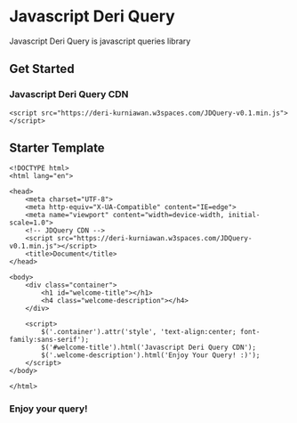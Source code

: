 # Javascript Deri Query
Javascript Deri Query is javascript queries library

## Get Started
### Javascript Deri Query CDN
  `<script src="https://deri-kurniawan.w3spaces.com/JDQuery-v0.1.min.js"></script>`
## Starter Template

    <!DOCTYPE html>
    <html lang="en">
    
    <head>
        <meta charset="UTF-8">
        <meta http-equiv="X-UA-Compatible" content="IE=edge">
        <meta name="viewport" content="width=device-width, initial-scale=1.0">
        <!-- JDQuery CDN -->
        <script src="https://deri-kurniawan.w3spaces.com/JDQuery-v0.1.min.js"></script>
        <title>Document</title>
    </head>
    
    <body>
        <div class="container">
            <h1 id="welcome-title"></h1>
            <h4 class="welcome-description"></h4>
        </div>
    
        <script>
            $('.container').attr('style', 'text-align:center; font-family:sans-serif');
            $('#welcome-title').html('Javascript Deri Query CDN');
            $('.welcome-description').html('Enjoy Your Query! :)');
        </script>
    </body>
    
    </html>
    
### Enjoy your query!
